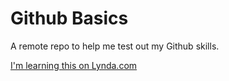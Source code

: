 # Github Basics
A remote repo to help me test out my Github skills.

[I'm learning this on Lynda.com](http://www.lynda.com)
